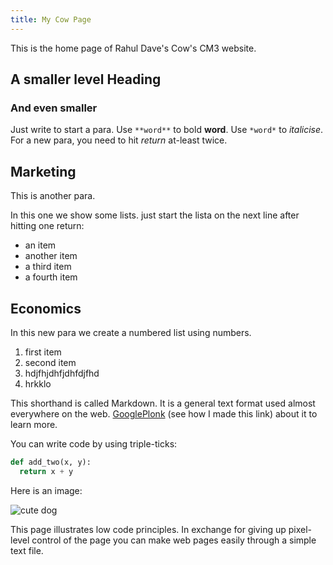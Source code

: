 ```yaml
---
title: My Cow Page
---
```


This is the home page of Rahul Dave's Cow's CM3 website.

## A smaller level Heading

### And even smaller

Just write to start a para. Use `**word**` to bold **word**. Use `*word*` to *italicise*. For a new para, you need to hit *return* at-least twice.

## Marketing

This is another para.

In this one we show some lists. just start the lista on the next line after hitting one return:
- an item
- another item
- a third item
- a fourth item

## Economics

In this new para we create a numbered list using numbers.
1. first item
2. second item
3. hdjfhjdhfjdhfdjfhd
4. hrkklo

This shorthand is called Markdown. It is a general text format used almost everywhere on the web. [GooglePlonk](https://www.google.com) (see how I made this link) about it to learn more.

You can write code by using triple-ticks:

```python
def add_two(x, y):
  return x + y
```

Here is an image:

![cute dog](https://i.imgur.com/dY93WHQ.jpeg)

This page illustrates low code principles. In exchange for giving up pixel-level control of the page you can make web pages easily through a simple text file.
